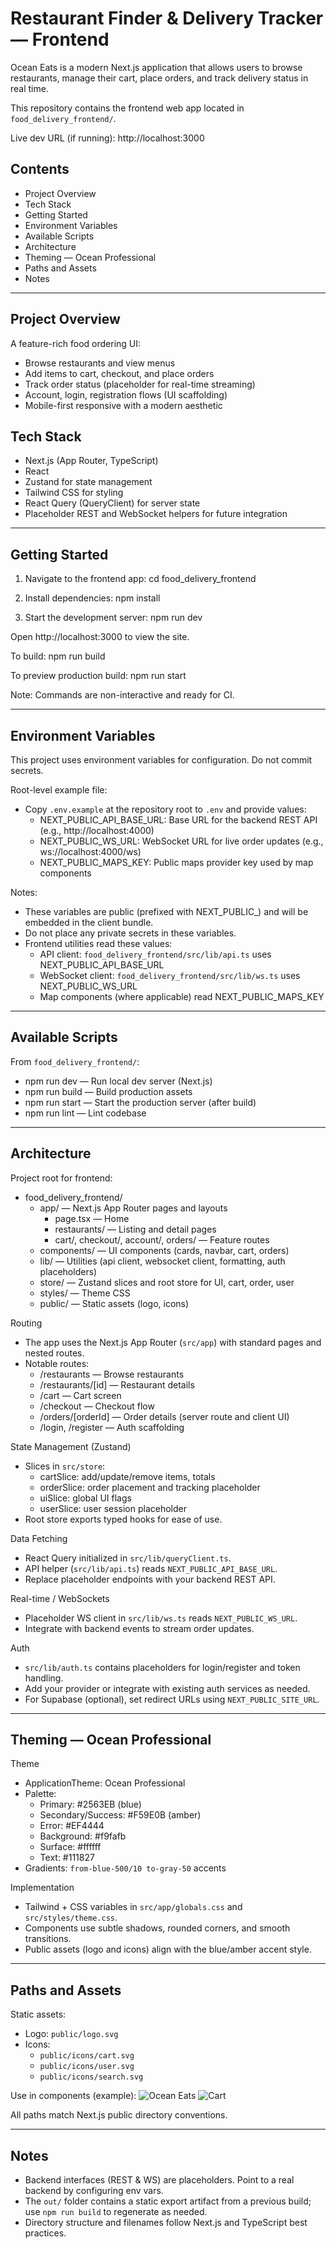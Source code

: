 # Restaurant Finder & Delivery Tracker — Frontend

Ocean Eats is a modern Next.js application that allows users to browse restaurants, manage their cart, place orders, and track delivery status in real time.

This repository contains the frontend web app located in `food_delivery_frontend/`.

Live dev URL (if running): http://localhost:3000

## Contents

- Project Overview
- Tech Stack
- Getting Started
- Environment Variables
- Available Scripts
- Architecture
- Theming — Ocean Professional
- Paths and Assets
- Notes

---

## Project Overview

A feature-rich food ordering UI:
- Browse restaurants and view menus
- Add items to cart, checkout, and place orders
- Track order status (placeholder for real-time streaming)
- Account, login, registration flows (UI scaffolding)
- Mobile-first responsive with a modern aesthetic

## Tech Stack

- Next.js (App Router, TypeScript)
- React
- Zustand for state management
- Tailwind CSS for styling
- React Query (QueryClient) for server state
- Placeholder REST and WebSocket helpers for future integration

---

## Getting Started

1) Navigate to the frontend app:
   cd food_delivery_frontend

2) Install dependencies:
   npm install

3) Start the development server:
   npm run dev

Open http://localhost:3000 to view the site.

To build:
   npm run build

To preview production build:
   npm run start

Note: Commands are non-interactive and ready for CI.

---

## Environment Variables

This project uses environment variables for configuration. Do not commit secrets.

Root-level example file:
- Copy `.env.example` at the repository root to `.env` and provide values:
  - NEXT_PUBLIC_API_BASE_URL: Base URL for the backend REST API (e.g., http://localhost:4000)
  - NEXT_PUBLIC_WS_URL: WebSocket URL for live order updates (e.g., ws://localhost:4000/ws)
  - NEXT_PUBLIC_MAPS_KEY: Public maps provider key used by map components

Notes:
- These variables are public (prefixed with NEXT_PUBLIC_) and will be embedded in the client bundle.
- Do not place any private secrets in these variables.
- Frontend utilities read these values:
  - API client: `food_delivery_frontend/src/lib/api.ts` uses NEXT_PUBLIC_API_BASE_URL
  - WebSocket client: `food_delivery_frontend/src/lib/ws.ts` uses NEXT_PUBLIC_WS_URL
  - Map components (where applicable) read NEXT_PUBLIC_MAPS_KEY

---

## Available Scripts

From `food_delivery_frontend/`:

- npm run dev — Run local dev server (Next.js)
- npm run build — Build production assets
- npm run start — Start the production server (after build)
- npm run lint — Lint codebase

---

## Architecture

Project root for frontend:
- food_delivery_frontend/
  - app/ — Next.js App Router pages and layouts
    - page.tsx — Home
    - restaurants/ — Listing and detail pages
    - cart/, checkout/, account/, orders/ — Feature routes
  - components/ — UI components (cards, navbar, cart, orders)
  - lib/ — Utilities (api client, websocket client, formatting, auth placeholders)
  - store/ — Zustand slices and root store for UI, cart, order, user
  - styles/ — Theme CSS
  - public/ — Static assets (logo, icons)

Routing
- The app uses the Next.js App Router (`src/app`) with standard pages and nested routes.
- Notable routes:
  - /restaurants — Browse restaurants
  - /restaurants/[id] — Restaurant details
  - /cart — Cart screen
  - /checkout — Checkout flow
  - /orders/[orderId] — Order details (server route and client UI)
  - /login, /register — Auth scaffolding

State Management (Zustand)
- Slices in `src/store`:
  - cartSlice: add/update/remove items, totals
  - orderSlice: order placement and tracking placeholder
  - uiSlice: global UI flags
  - userSlice: user session placeholder
- Root store exports typed hooks for ease of use.

Data Fetching
- React Query initialized in `src/lib/queryClient.ts`.
- API helper (`src/lib/api.ts`) reads `NEXT_PUBLIC_API_BASE_URL`.
- Replace placeholder endpoints with your backend REST API.

Real-time / WebSockets
- Placeholder WS client in `src/lib/ws.ts` reads `NEXT_PUBLIC_WS_URL`.
- Integrate with backend events to stream order updates.

Auth
- `src/lib/auth.ts` contains placeholders for login/register and token handling.
- Add your provider or integrate with existing auth services as needed.
- For Supabase (optional), set redirect URLs using `NEXT_PUBLIC_SITE_URL`.

---

## Theming — Ocean Professional

Theme
- ApplicationTheme: Ocean Professional
- Palette:
  - Primary: #2563EB (blue)
  - Secondary/Success: #F59E0B (amber)
  - Error: #EF4444
  - Background: #f9fafb
  - Surface: #ffffff
  - Text: #111827
- Gradients: `from-blue-500/10 to-gray-50` accents

Implementation
- Tailwind + CSS variables in `src/app/globals.css` and `src/styles/theme.css`.
- Components use subtle shadows, rounded corners, and smooth transitions.
- Public assets (logo and icons) align with the blue/amber accent style.

---

## Paths and Assets

Static assets:
- Logo: `public/logo.svg`
- Icons:
  - `public/icons/cart.svg`
  - `public/icons/user.svg`
  - `public/icons/search.svg`

Use in components (example):
  <img src="/logo.svg" alt="Ocean Eats" width={128} height={32} />
  <img src="/icons/cart.svg" alt="Cart" width={24} height={24} />

All paths match Next.js public directory conventions.

---

## Notes

- Backend interfaces (REST & WS) are placeholders. Point to a real backend by configuring env vars.
- The `out/` folder contains a static export artifact from a previous build; use `npm run build` to regenerate as needed.
- Directory structure and filenames follow Next.js and TypeScript best practices.

